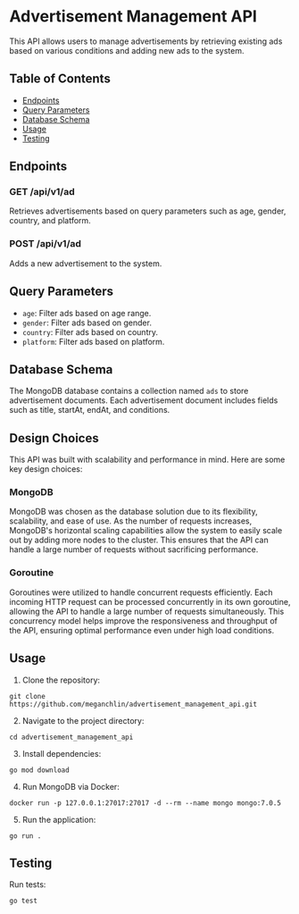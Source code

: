 # Advertisement Management API

This API allows users to manage advertisements by retrieving existing ads based on various conditions and adding new ads to the system.

## Table of Contents

- [Endpoints](#endpoints)
- [Query Parameters](#query-parameters)
- [Database Schema](#database-schema)
- [Usage](#usage)
- [Testing](#testing)


## Endpoints

### GET /api/v1/ad

Retrieves advertisements based on query parameters such as age, gender, country, and platform.

### POST /api/v1/ad

Adds a new advertisement to the system.

## Query Parameters

- `age`: Filter ads based on age range.
- `gender`: Filter ads based on gender.
- `country`: Filter ads based on country.
- `platform`: Filter ads based on platform.

## Database Schema

The MongoDB database contains a collection named `ads` to store advertisement documents. Each advertisement document includes fields such as title, startAt, endAt, and conditions.

## Design Choices

This API was built with scalability and performance in mind. Here are some key design choices:

### MongoDB

MongoDB was chosen as the database solution due to its flexibility, scalability, and ease of use. As the number of requests increases, MongoDB's horizontal scaling capabilities allow the system to easily scale out by adding more nodes to the cluster. This ensures that the API can handle a large number of requests without sacrificing performance.

### Goroutine

Goroutines were utilized to handle concurrent requests efficiently. Each incoming HTTP request can be processed concurrently in its own goroutine, allowing the API to handle a large number of requests simultaneously. This concurrency model helps improve the responsiveness and throughput of the API, ensuring optimal performance even under high load conditions.

## Usage

1. Clone the repository:
```plaintext
git clone https://github.com/meganchlin/advertisement_management_api.git
```

2. Navigate to the project directory:
```plaintext
cd advertisement_management_api
```

3. Install dependencies:
```plaintext
go mod download
```

4. Run MongoDB via Docker:
```plaintext
docker run -p 127.0.0.1:27017:27017 -d --rm --name mongo mongo:7.0.5
```

5. Run the application:
```plaintext
go run .
```

## Testing
Run tests: 
```plaintext
go test
```